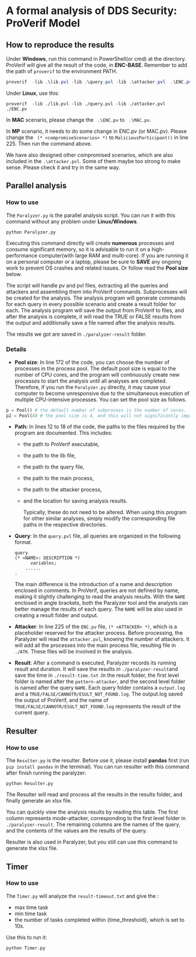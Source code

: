 # A formal analysis of DDS Security: ProVerif Model

 ## How to reproduce the results

Under **Windows**, run this command in PowerShell(or cmd) at the directory. ProVerif will give all the result of the code, in **ENC-BASE**. Remember to add the path of `proverif` to the environment PATH.

```powershell
proverif  -lib .\lib.pvl -lib .\query.pvl -lib .\attacker.pvl  .\ENC.pv
```

Under **Linux**, use this:

```shell
proverif  -lib ./lib.pvl -lib ./query.pvl -lib ./attacker.pvl  ./ENC.pv
```

In **MAC** scenario, please change the ` .\ENC.pv` to ` .\MAC.pv`.

In **MP** scenario, it needs to do some change in ENC.pv (or MAC.pv). Please change the ` (* <compromiseScenarios> *)`  to `MaliciousParticipant()` in line 225. Then run the command above.

We have also designed other compromised scenarios, which are also included in the `.\attacker.pvl`. Some of them maybe too strong to make sense. Please check it and try in the same way.

 ## Parallel analysis

### How to use

The `Paralyzer.py` is the parallel analysis script. You can run it with this command without any problem under **Linux/Windows**.

```sh
python Paralyzer.py
```

Executing this command directly will create **numerous** processes and consume significant memory, so it is advisable to run it on a high-performance computer(with large RAM and multi-core). If you are running it on a personal computer or a laptop, please be sure to **SAVE** any ongoing work to prevent OS crashes and related issues. Or follow read the **Pool size** below.

The script will handle pv and pvl files, extracting all the queries and attackers and assembling them into ProVerif commands. Subprocesses will be created for the analysis. The analysis program will generate commands for each query in every possible scenario and create a result folder for each. The analysis program will save the output from ProVerif to files, and after the analysis is complete, it will read the TRUE or FALSE results from the output and additionally save a file named after the analysis results.

The results we got are saved in `./paralyzer-result` folder.

### Details

- **Pool size**: In line 172 of the code, you can choose the number of processes in the process pool. The default pool size is equal to the number of CPU cores, and the program will continuously create new processes to start the analysis until all analyses are completed. Therefore, if you run the `Paralyzer.py` directly, it may cause your computer to become unresponsive due to the simultaneous execution of multiple CPU-intensive processes. You can set the pool size as follows.

```python
p = Pool() # the default number of subprocess is the number of cores.
p2 = Pool(4) # the pool size is 4, and this will not significantly impact the computer's performance.
```

- **Path:** In lines 12 to 18 of the code, the paths to the files required by the program are documented. This includes:

  - the path to ProVerif executable,

  - the path to the lib file,

  - the path to the query file,

  - the path to the main process, 

  - the path to the attacker process, 

  - and the location for saving analysis results. 

    Typically, these do not need to be altered. When using this program for other similar analyses, simply modify the corresponding file paths in the respective directories.

- **Query**: In the `query.pvl` file, all queries are organized in the following format.

  ```
  query 
  (* <NAME>: DESCRIPTION *)
        variables;
      ......
  .
  ```

  The main difference is the introduction of a name and description enclosed in comments. In ProVerif, queries are not defined by name, making it slightly challenging to read the analysis results. With the `NAME` enclosed in angle brackets, both the Paralyzer tool and the analysts can better manage the results of each query. The `NAME` will be also used in creating a result folder and output.

- **Attacker**: In line 225 of the `ENC.pv` file,  `(* <ATTACKER> *)`, which is a placeholder reserved for the attacker process. Before processing, the Paralyzer will read the `attacker.pvl`, knowing the number of attackers. It will add all the processes into the main process file, resulting file in `./ATK`. These files will be involved in the analysis.

- **Result**: After a command is executed, Paralyzer records its running result and duration. It will save the results in `./paralyzer-result`and save the time in `./result-time.txt`  .In the result folder, the first level folder is named after the `pattern-attacker`, and the second level folder is named after the query `NAME`. Each query folder contains a `output.log` and a `TRUE/FALSE/CANNOTR/ESULT_NOT_FOUND.log`. The output.log saved the output of ProVerif, and the name  of `TRUE/FALSE/CANNOTR/ESULT_NOT_FOUND.log` represents the result of the current query.

## Resulter

### How to use

The `Resulter.py` is the resulter. Before use it, please install **pandas** first (run `pip install pandas` in the terminal). You can run resulter with this command after finish running the paralyzer:

```
python Resulter.py
```

The Resulter will read and process all the results in the results folder, and finally generate an xlsx file. 

You can quickly view the analysis results by reading this table. The first column represents mode-attacker, corresponding to the first level folder in  `./paralyzer-result`. The remaining columns are the names of the query, and the contents of the values are the results of the query.

Resulter is also used in Paralyzer, but you still can use this command to generate the xlsx file. 

## Timer

### How to use

The `Timer.py` will analyze the `result-timeout.txt` and give the :
- max time task
- min time task
- the number of tasks completed within {time_threshold}, which is set to 10s.

Use this to run it:
```
python Timer.py
```